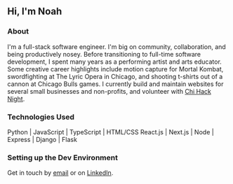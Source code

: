 ## Hi, I'm Noah


### About
I'm a full-stack software engineer. I'm big on community, collaboration, and being productively nosey. 
Before transitioning to full-time software development, I spent many years as a performing artist and arts educator. Some creative career highlights include motion capture for Mortal Kombat, swordfighting at The Lyric Opera in Chicago, and shooting t-shirts out of a cannon at Chicago Bulls games. 
I currently build and maintain websites for several small businesses and non-profits, and volunteer with [Chi Hack Night](https://github.com/chihacknight). 

### Technologies Used
Python | JavaScript | TypeScript | HTML/CSS
React.js | Next.js | Node | Express | Django | Flask

### Setting up the Dev Environment
Get in touch by [email](mailto:noahappelbaum@gmail.com) or on [LinkedIn](https://www.linkedin.com/in/noah-appelbaum/).
